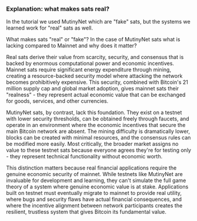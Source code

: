 ### Explanation: what makes sats real?

In the tutorial we used MutinyNet which are "fake" sats, but the systems we learned work for "real" sats as well.

What makes sats "real" or "fake"? In the case of MutinyNet sats what is lacking compared to Mainnet and why does it matter?

Real sats derive their value from scarcity, security, and consensus that is backed by enormous computational power and economic incentives. Mainnet sats require significant energy expenditure through mining, creating a resource-backed security model where attacking the network becomes prohibitively expensive. This security, combined with Bitcoin's 21 million supply cap and global market adoption, gives mainnet sats their "realness" - they represent actual economic value that can be exchanged for goods, services, and other currencies.

MutinyNet sats, by contrast, lack this foundation. They exist on a testnet with lower security thresholds, can be obtained freely through faucets, and operate in an environment where the economic incentives that secure the main Bitcoin network are absent. The mining difficulty is dramatically lower, blocks can be created with minimal resources, and the consensus rules can be modified more easily. Most critically, the broader market assigns no value to these testnet sats because everyone agrees they're for testing only - they represent technical functionality without economic worth.

This distinction matters because real financial applications require the genuine economic security of mainnet. While testnets like MutinyNet are invaluable for development and learning, they can't simulate the full game theory of a system where genuine economic value is at stake. Applications built on testnet must eventually migrate to mainnet to provide real utility, where bugs and security flaws have actual financial consequences, and where the incentive alignment between network participants creates the resilient, trustless system that gives Bitcoin its fundamental value.
